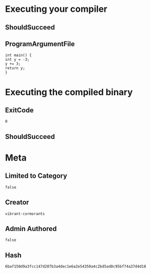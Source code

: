 # Executing your compiler

## ShouldSucceed

## ProgramArgumentFile

```
int main() {
int y = -3;
y += 3;
return y;
}
```

# Executing the compiled binary

## ExitCode

```
0
```

## ShouldSucceed

# Meta

## Limited to Category

```
false
```

## Creator

```
vibrant-cormorants
```

## Admin Authored

```
false
```

## Hash

```
6baf150d9a3fcc147d207b3a4dec1e6a2e54350a4c2bd5ad8c95bf74a37d4d18
```
